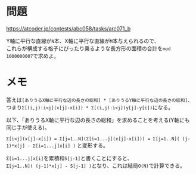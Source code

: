 # 問題

https://atcoder.jp/contests/abc058/tasks/arc071_b

Y軸に平行な直線が`N`本、X軸に平行な直線が`M`本与えられるので、\
これらが構成する格子にぴったり乗るような長方形の面積の合計を`mod 1000000007`で求めよ。

# メモ

答えは`[ありうるX軸に平行な辺の長さの総和] * [ありうるY軸に平行な辺の長さの総和]`、\
つまり`Σ[(i,j):i<j](x[j]-x[i]) * Σ[(i,j):i<j](y[j]-y[i])`になる。

以下、「ありうるX軸に平行な辺の長さの総和」を求めることを考える(Y軸にも同じ手が使える)。

`Σ[i<j](x[j]-x[i]) = Σ[j=1..N](Σ[i=1...j](x[j]-x[i])) = Σ[j=1..N]( (j-1)*x[j] - Σ[i=1...j]x[i] )` と変形する。

`Σ[i=1...j]x[i]`を累積和`S[j-1]`と書くことにすると、\
`Σ[j=1..N]( (j-1)*x[j] - S[j-1] )`となり、これは結局`O(N)`で計算できる。

